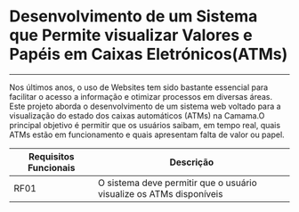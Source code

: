 # Desenvolvimento de um Sistema que Permite visualizar Valores e Papéis em Caixas Eletrónicos(ATMs)
---
Nos últimos anos, o uso de Websites tem sido bastante essencial para facilitar o acesso a informação e otimizar processos em diversas áreas. Este projeto aborda o desenvolvimento de um sistema web voltado para a visualização do estado dos caixas automáticos (ATMs) na Camama.O principal objetivo é permitir que os usuários saibam, em tempo real, quais ATMs estão em funcionamento e quais apresentam falta de valor ou papel.

Requisitos Funcionais| Descrição
---|---
RF01| O sistema deve permitir que o usuário visualize os ATMs disponíveis
